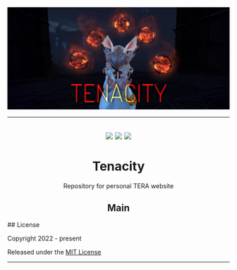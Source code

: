 <div align="center">
  <img src="docs/tenacity-banner.png" width="800" alt="Tenacity">

  
----
![](https://img.shields.io/website-up-down-green-red/http/monip.org.svg)
![](https://img.shields.io/github/issues/Zera-dev/luminous.github.io.svg)
![](https://img.shields.io/github/issues-closed/Zera-dev/luminous.github.io.svg)
----
#  Tenacity
Repository for personal TERA website


## Main

</div>  
## License

Copyright 2022 - present

Released under the [MIT License](LICENSE)
***

